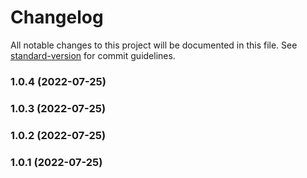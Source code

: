 # Changelog

All notable changes to this project will be documented in this file. See [standard-version](https://github.com/conventional-changelog/standard-version) for commit guidelines.

### 1.0.4 (2022-07-25)

### 1.0.3 (2022-07-25)

### 1.0.2 (2022-07-25)

### 1.0.1 (2022-07-25)
